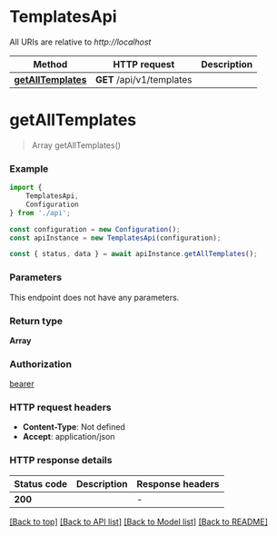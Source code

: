 # TemplatesApi

All URIs are relative to *http://localhost*

|Method | HTTP request | Description|
|------------- | ------------- | -------------|
|[**getAllTemplates**](#getalltemplates) | **GET** /api/v1/templates | |

# **getAllTemplates**
> Array<TemplateDto> getAllTemplates()


### Example

```typescript
import {
    TemplatesApi,
    Configuration
} from './api';

const configuration = new Configuration();
const apiInstance = new TemplatesApi(configuration);

const { status, data } = await apiInstance.getAllTemplates();
```

### Parameters
This endpoint does not have any parameters.


### Return type

**Array<TemplateDto>**

### Authorization

[bearer](../README.md#bearer)

### HTTP request headers

 - **Content-Type**: Not defined
 - **Accept**: application/json


### HTTP response details
| Status code | Description | Response headers |
|-------------|-------------|------------------|
|**200** |  |  -  |

[[Back to top]](#) [[Back to API list]](../README.md#documentation-for-api-endpoints) [[Back to Model list]](../README.md#documentation-for-models) [[Back to README]](../README.md)

